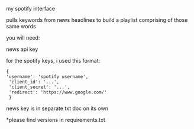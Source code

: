 my spotify interface



pulls keywords from news headlines to build a playlist comprising of those same words



you will need:

news api key



for the spotify keys, i used this format:

```
{
'username': 'spotify username',
 'client_id': '...',
 'client_secret': '...',
 'redirect': 'https://www.google.com/'
 }
```



news key is in separate txt doc on its own



*please find versions in requirements.txt

